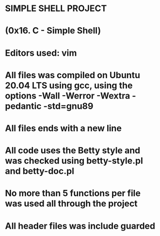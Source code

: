 # SIMPLE SHELL PROJECT
# (0x16. C - Simple Shell)

# Editors used: vim
# All files was compiled on Ubuntu 20.04 LTS using gcc, using the options -Wall -Werror -Wextra -pedantic -std=gnu89
# All files ends with a new line
# All code uses the Betty style and was checked using betty-style.pl and betty-doc.pl
# No more than 5 functions per file was used all through the project
# All header files was include guarded
